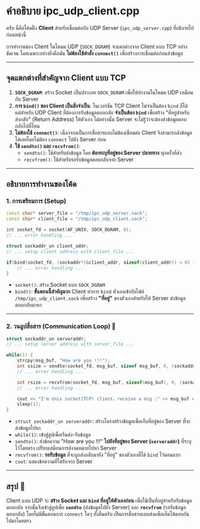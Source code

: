 # คำอธิบาย ipc_udp_client.cpp

ครับ นี่คือโค้ดฝั่ง **Client** สำหรับเชื่อมต่อกับ UDP Server (`ipc_udp_server.cpp`) ที่อธิบายไปก่อนหน้านี้

การทำงานของ Client ในโหมด UDP (`SOCK_DGRAM`) จะแตกต่างจาก Client แบบ TCP อย่างชัดเจน โดยเฉพาะอย่างยิ่งคือมัน **ไม่ต้องใช้คำสั่ง `connect()`** เพื่อสร้างการเชื่อมต่อก่อนส่งข้อมูล

-----

## จุดแตกต่างที่สำคัญจาก Client แบบ TCP

1.  **`SOCK_DGRAM`**: สร้าง Socket เป็นประเภท `SOCK_DGRAM` เพื่อให้ทำงานในโหมด UDP เหมือนกับ Server
2.  **การ `bind()` ของ Client เป็นสิ่งจำเป็น**: ในเวอร์ชัน TCP Client ไม่จำเป็นต้อง `bind` ก็ได้ แต่สำหรับ UDP Client ที่ต้องการรับข้อมูลตอบกลับ **จำเป็นต้อง `bind`** เพื่อสร้าง "ที่อยู่สำหรับส่งกลับ" (Return Address) ให้ตัวเอง ไม่อย่างนั้น Server จะไม่รู้ว่าจะต้องส่งข้อมูลตอบกลับไปที่ไหน
3.  **ไม่ต้องใช้ `connect()`**: เนื่องจากเป็นการสื่อสารแบบไม่ต้องเชื่อมต่อ Client จึงสามารถส่งข้อมูลได้เลยโดยไม่ต้อง `connect` ไปยัง Server ก่อน
4.  **ใช้ `sendto()` และ `recvfrom()`**:
      * `sendto()`: ใช้สำหรับส่งข้อมูล โดย **ต้องระบุที่อยู่ของ Server ปลายทาง** ทุกครั้งที่ส่ง
      * `recvfrom()`: ใช้สำหรับรอรับข้อมูลตอบกลับจาก Server

-----

## อธิบายการทำงานของโค้ด

### 1\. การเตรียมการ (Setup)

```cpp
const char* server_file = "/tmp/ipc_udp_server.sock";
const char* client_file = "/tmp/ipc_udp_client.sock";

int socket_fd = socket(AF_UNIX, SOCK_DGRAM, 0);
// ... error handling ...

struct sockaddr_un client_addr;
// ... setup client address with client_file ...

if(bind(socket_fd, (sockaddr*)&client_addr, sizeof(client_addr)) < 0) {
    // ... error handling ...
}
```

  * `socket()`: สร้าง Socket แบบ `SOCK_DGRAM`
  * `bind()`: **ขั้นตอนนี้สำคัญมาก** Client ทำการ `bind` ตัวเองเข้ากับไฟล์ `/tmp/ipc_udp_client.sock` เพื่อสร้าง **"ที่อยู่"** ของตัวเองสำหรับให้ Server ส่งข้อมูลตอบกลับมาหา

-----

### 2\. วนลูปสื่อสาร (Communication Loop) 🔄

```cpp
struct sockaddr_un serveraddr;
// ... setup server address with server_file ...

while(1) {
    strcpy(msg_buf, "How are you !!!");
    int ssize = sendto(socket_fd, msg_buf, sizeof msg_buf, 0, (sockaddr*)&serveraddr, addrlen);
    // ... error handling ...

    int rsize = recvfrom(socket_fd, msg_buf, sizeof(msg_buf), 0, (sockaddr*)&serveraddr, &addrlen);
    // ... error handling ...

    cout << "I'm Unix socket(TCP) client，receive a msg :" << msg_buf << endl;
    sleep(1);
}
```

  * `struct sockaddr_un serveraddr`: สร้างโครงสร้างข้อมูลเพื่อเก็บที่อยู่ของ Server ที่จะส่งข้อมูลไปหา
  * `while(1)`: เข้าสู่ลูปเพื่อเริ่มส่ง-รับข้อมูล
  * `sendto()`: ส่งข้อความ "How are you \!\!\!" **ไปยังที่อยู่ของ Server (`serveraddr`)** ที่ระบุไว้โดยตรง เปรียบเสมือนการส่งจดหมายไปหา Server
  * `recvfrom()`: **รอรับข้อมูล** ที่จะถูกส่งกลับมายัง "ที่อยู่" ของตัวเองที่ได้ `bind` ไว้ตอนแรก
  * `cout`: แสดงข้อความที่ได้รับจาก Server

-----

## สรุป 📝

Client แบบ UDP จะ **สร้าง Socket และ `bind` ที่อยู่ให้ตัวเองก่อน** เพื่อใช้เป็นที่อยู่สำหรับรับข้อมูลตอบกลับ จากนั้นจึงเข้าสู่ลูปเพื่อ **`sendto`** (ส่งข้อมูลไปยัง Server) และ **`recvfrom`** (รอรับข้อมูลตอบกลับ) โดยไม่มีขั้นตอนการ `connect` ใดๆ ทั้งสิ้นครับ เป็นการสื่อสารแบบส่งแพ็กเก็ตโต้ตอบกันไปมาโดยตรง